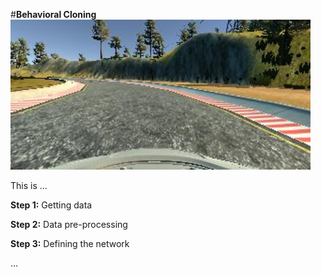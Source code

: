 #**Behavioral Cloning**
<img src="behavioral_cloning.jpg" width="480" alt="Simulator" />

This is ...

**Step 1:** Getting data

**Step 2:** Data pre-processing

**Step 3:** Defining the network

...
